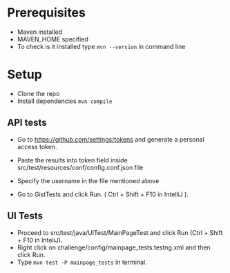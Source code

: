 # Prerequisites

* Maven installed
* MAVEN_HOME specified
* To check is it installed type `mvn --version` in command line

# Setup

* Clone the repo
* Install dependencies `mvn compile`

## API tests

* Go to https://github.com/settings/tokens
and generate a personal access token.

* Paste the results into token field inside src/test/resources/conf/config.conf.json file 
* Specify the username in the file mentioned above

* Go to GistTests and click Run. ( Ctrl + Shift + F10 in IntelliJ ).

## UI Tests

* Proceed to src/test/java/UITest/MainPageTest and click Run (Ctrl + Shift + F10 in InteliJ).
* Right click on challenge/config/mainpage_tests.testng.xml and then click Run.
* Type `mvn test -P mainpage_tests` in terminal.



